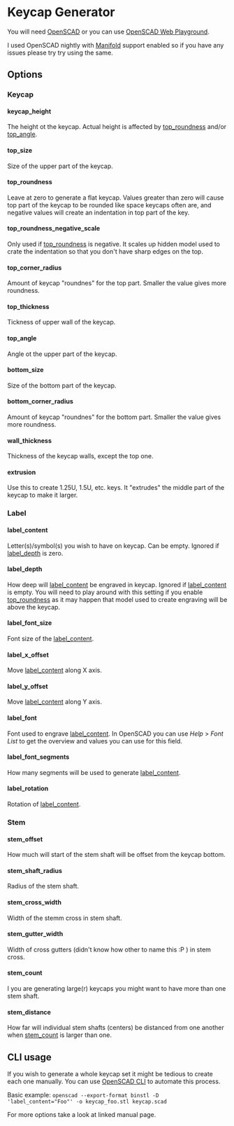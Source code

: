 # Keycap Generator

You will need [OpenSCAD](https://openscad.org/) or you can use [OpenSCAD Web Playground](https://ochafik.com/openscad2). 

I used OpenSCAD nightly with [Manifold](https://github.com/elalish/manifold) support enabled so if you have any issues please try try using the same.

## Options

### Keycap

#### keycap_height
The height ot the keycap. Actual height is affected by [top_roundness](#top_roundness) and/or [top_angle](#top_angle).

#### top_size
Size of the upper part of the keycap.

#### top_roundness
Leave at zero to generate a flat keycap.
Values greater than zero will cause top part of the keycap to be rounded like space keycaps often are,
and negative values will create an indentation in top part of the key.

#### top_roundness_negative_scale
Only used if [top_roundness](#top_roundness) is negative.
It scales up hidden model used to crate the indentation so that you don't have sharp edges on the top.

#### top_corner_radius
Amount of keycap "roundnes" for the top part.
Smaller the value gives more roundness.

#### top_thickness
Tickness of upper wall of the keycap.

#### top_angle
Angle ot the upper part of the keycap.

#### bottom_size
Size of the bottom part of the keycap.

#### bottom_corner_radius
Amount of keycap "roundnes" for the bottom part.
Smaller the value gives more roundness.

#### wall_thickness
Thickness of the keycap walls, except the top one.

#### extrusion
Use this to create 1.25U, 1.5U, etc. keys.
It "extrudes" the middle part of the keycap to make it larger.

### Label

#### label_content
Letter(s)/symbol(s) you wish to have on keycap.
Can be empty.
Ignored if [label_depth](#label_depth) is zero.

#### label_depth
How deep will [label_content](#label_content) be engraved in keycap.
Ignored if [label_content](#label_content) is empty.
You will need to play around with this setting if you enable [top_roundness](#top_roundness) as it may happen that model used to create engraving will be above the keycap.

#### label_font_size
Font size of the [label_content](#label_content).

#### label_x_offset
Move [label_content](#label_content) along X axis.

#### label_y_offset
Move [label_content](#label_content) along Y axis.

#### label_font
Font used to engrave [label_content](#label_content).
In OpenSCAD you can use *Help* > *Font List* to get the overview and values you can use for this field.

#### label_font_segments
How many segments will be used to generate [label_content](#label_content).

#### label_rotation
Rotation of [label_content](#label_content).

### Stem

#### stem_offset
How much will start of the stem shaft will be offset from the keycap bottom.

#### stem_shaft_radius
Radius of the stem shaft.

#### stem_cross_width
Width of the stemm cross in stem shaft.

#### stem_gutter_width
Width of cross gutters (didn't know how other to name this :P ) in stem cross.

#### stem_count
I you are generating large(r) keycaps you might want to have more than one stem shaft.

#### stem_distance
How far will individual stem shafts (centers) be distanced from one another when [stem_count](#stem_count) is larger than one.

## CLI usage

If you wish to generate a whole keycap set it might be tedious to create each one manually.
You can use [OpenSCAD CLI](https://en.wikibooks.org/wiki/OpenSCAD_User_Manual/Using_OpenSCAD_in_a_command_line_environment) to automate this process.

Basic example:
`openscad --export-format binstl -D 'label_content="Foo"' -o keycap_foo.stl keycap.scad` 

For more options take a look at linked manual page.

